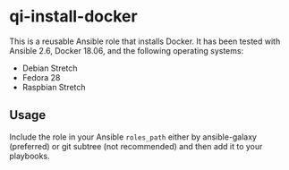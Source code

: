 # qi-install-docker

This is a reusable Ansible role that installs Docker.
It has been tested with Ansible 2.6, Docker 18.06, and the following operating systems:

  * Debian Stretch
  * Fedora 28
  * Raspbian Stretch

## Usage

Include the role in your Ansible `roles_path` either by ansible-galaxy (preferred) or git subtree (not recommended) and then add it to your playbooks.

